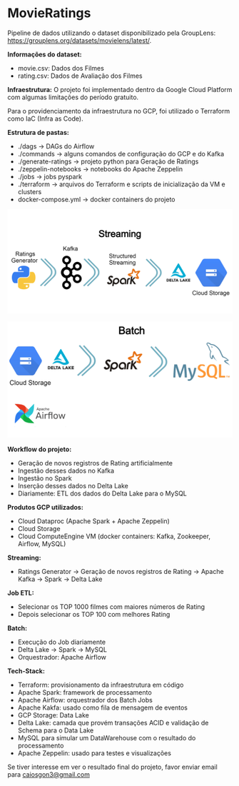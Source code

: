 # MovieRatings

Pipeline de dados utilizando o dataset disponibilizado pela GroupLens: https://grouplens.org/datasets/movielens/latest/. 

**Informações do dataset:**
- movie.csv: Dados dos Filmes
- rating.csv: Dados de Avaliação dos Filmes


**Infraestrutura:**
O projeto foi implementado dentro da Google Cloud Platform com algumas limitações do período gratuito.

Para o providenciamento da infraestrutura no GCP, foi utilizado o Terraform como IaC (Infra as Code).


**Estrutura de pastas:**
- ./dags -> DAGs do Airflow
- ./commands -> alguns comandos de configuração do GCP e do Kafka
- ./generate-ratings -> projeto python para Geração de Ratings
- ./zeppelin-notebooks -> notebooks do Apache Zeppelin
- ./jobs -> jobs pyspark
- ./terraform -> arquivos do Terraform e scripts de inicialização da VM e clusters
- docker-compose.yml -> docker containers do projeto

![Streaming](diagrams/Streaming.png)

![Bath](diagrams/Batch.png)


**Workflow do projeto:**
- Geração de novos registros de Rating artificialmente
- Ingestão desses dados no Kafka
- Ingestão no Spark
- Inserção desses dados no Delta Lake
- Diariamente: ETL dos dados do Delta Lake para o MySQL

**Produtos GCP utilizados:**
- Cloud Dataproc (Apache Spark + Apache Zeppelin)
- Cloud Storage
- Cloud ComputeEngine VM (docker containers: Kafka, Zookeeper, Airflow, MySQL)

**Streaming:**
- Ratings Generator -> Geração de novos registros de Rating -> Apache Kafka -> Spark -> Delta Lake

 **Job ETL:**
- Selecionar os TOP 1000 filmes com maiores números de Rating
- Depois selecionar os TOP 100 com melhores Rating

**Batch:**
- Execução do Job diariamente
- Delta Lake -> Spark -> MySQL
- Orquestrador: Apache Airflow

**Tech-Stack:**
- Terraform: provisionamento da infraestrutura em código
- Apache Spark: framework de processamento
- Apache Airflow: orquestrador dos Batch Jobs
- Apache Kakfa: usado como fila de mensagem de eventos
- GCP Storage: Data Lake
- Delta Lake: camada que provém transações ACID e validação de Schema para o Data Lake
- MySQL para simular um DataWarehouse com o resultado do processamento
- Apache Zeppelin: usado para testes e visualizações


Se tiver interesse em ver o resultado final do projeto, favor enviar email para caiosgon3@gmail.com
